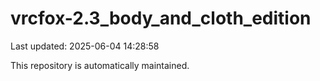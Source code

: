 # vrcfox-2.3_body_and_cloth_edition

Last updated: 2025-06-04 14:28:58

This repository is automatically maintained.
